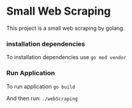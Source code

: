 # Small Web Scraping
This project is a small web scraping by golang.

### installation dependencies
To installation dependencies use 
```go mod vendor```

### Run Application
To run application 
```go build``` 

And then run:
```./webScraping```
